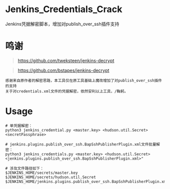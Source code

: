 # Jenkins_Credentials_Crack
Jenkins凭据解密脚本，增加对publish_over_ssh插件支持

# 鸣谢
>https://github.com/tweksteen/jenkins-decrypt

>https://github.com/bstapes/jenkins-decrypt
```
感谢来自原作者的解密思路，本工具仅在原工具基础上魔改增加了对publish_over_ssh插件的支持
关于对credentials.xml文件的凭据解密，依然安利以上工具，/鞠躬。
```

# Usage
```
# 单凭据解密：
python3 jenkins_credential.py <master.key> <hudson.util.Secret> <secretPassphrase>

# jenkins.plugins.publish_over_ssh.BapSshPublisherPlugin.xml文件批量解密：
python3 jenkins_credentials.py <master.key> <hudson.util.Secret> <jenkins.plugins.publish_over_ssh.BapSshPublisherPlugin.xml>"

# 涉及文件路径如下：
$JENKINS_HOME/secrets/master.key
$JENKINS_HOME/secrets/hudson.util.Secret
$JENKINS_HOME/jenkins.plugins.publish_over_ssh.BapSshPublisherPlugin.xml
```

